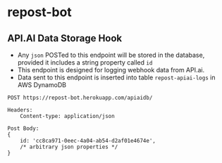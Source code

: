 ﻿# repost-bot





## API.AI Data Storage Hook
* Any `json` POSTed to this endpoint will be stored in the database, provided it includes a string property called `id`
* This endpoint is designed for logging webhook data from API.ai.
* Data sent to this endpoint is inserted into table `repost-apiai-logs` in AWS DynamoDB

```
POST https://repost-bot.herokuapp.com/apiaidb/
 
Headers:
    Content-type: application/json

Post Body:
{
    id: 'cc8ca971-0eec-4a04-ab54-d2af01e4674e',
    /* arbitrary json properties */ 
}

```

